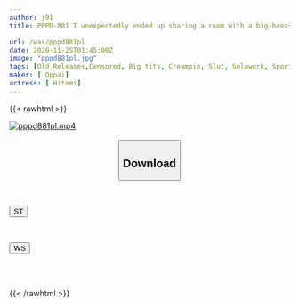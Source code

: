 ```yaml
---
author: j91
title: PPPD-881 I unexpectedly ended up sharing a room with a big-breasted senior at the inn where I was training... I was sweaty until the morning and was made to cum over and over again Hitomi

url: /was/pppd881pl
date: 2020-11-25T01:45:00Z
image: "pppd881pl.jpg"
tags: [Old Releases,Censored, Big tits, Creampie, Slut, Solowork, Sport, Sweat, Ultra-Huge Tits]
maker: [ Oppai]
actress: [ Hitomi]
---
```



{{< rawhtml >}}

<div class="video" data-videoid="1LZqgWkD3Jie3k8">
    <a href="javascript:;">
        <img src="/was/pppd881pl/pppd881pl.jpg" width="WIDTH" height="HEIGHT" alt="pppd881pl.mp4" loading="lazy">
    </a>
</div>

<script type="text/javascript" src="https://j91.asia/asset/on-demand-st.js"></script>

<br>
  <link rel="stylesheet" href="https://j91.asia/asset/bs5.css">
  
  <center>
  <button class="btn btn-primary" type="button" data-bs-toggle="collapse" data-bs-target=".multi-collapse" aria-expanded="false" aria-controls="multiCollapseExample1 multiCollapseExample2"><h2>Download</h2></button></center>
</p>
<div class="row">
  <div class="col">
    <div class="collapse multi-collapse" id="multiCollapseExample1">
      <div class="card card-body">
	      	      <br>
<div class="buttons">  
<p><a href="https://streamtape.to/v/1LZqgWkD3Jie3k8" target="_blank"><button class="btn-hover color-3"><i class="fa fa-download"></i> ST</button></a></p></div>
    </div>
  </div>
</div>
  <div class="col">
    <div class="collapse multi-collapse" id="multiCollapseExample2">
      <div class="card card-body">
	      <br>
<div class="buttons">
<p><a href="https://wolfstream.tv/hxdwro3kvkab" target="_blank"><button class="btn-hover color-8"><i class="fa fa-download"></i> WS</button></a></p></div>
<br><br>
      </div>
    </div>
  </div>
</div>

{{< /rawhtml >}}